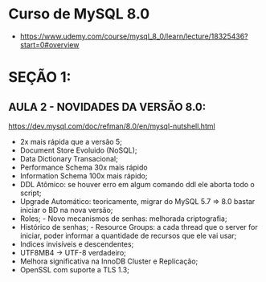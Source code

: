 # Curso de MySQL 8.0

- https://www.udemy.com/course/mysql_8_0/learn/lecture/18325436?start=0#overview

# SEÇÃO 1:

## AULA 2 - NOVIDADES DA VERSÃO 8.0:

https://dev.mysql.com/doc/refman/8.0/en/mysql-nutshell.html

- 2x mais rápida que a versão 5;
- Document Store Evoluido (NoSQL);
- Data Dictionary Transacional;
- Performance Schema 30x mais rápido
- Information Schema 100x mais rápido;
- DDL Atômico: se houver erro em algum comando ddl ele aborta todo o script;
- Upgrade Automático: teoricamente, migrar do MySQL 5.7 => 8.0 bastar iniciar o BD na nova versão;
- Roles; - Novo mecanismos de senhas: melhorada criptografia;
- Histórico de senhas; - Resource Groups: a cada thread que o server for iniciar, poder informar a quantidade de recursos que ele vai usar;
- Indices invisíveis e descendentes;
- UTF8MB4 -> UTF-8 verdadeiro;
- Melhora significativa na InnoDB Cluster e Replicação;
- OpenSSL com suporte a TLS 1.3;
